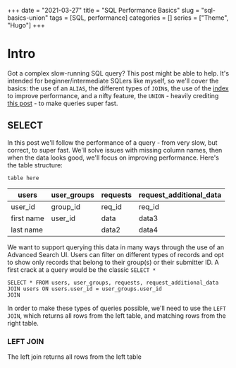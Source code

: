 +++ 
date = "2021-03-27" 
title = "SQL Performance Basics" 
slug = "sql-basics-union" 
tags = [SQL, performance] 
categories = [] 
series = ["Theme", "Hugo"] 
+++

# Intro

Got a complex slow-running SQL query? This post might be able to help. It's intended for beginner/intermediate SQLers like myself, so we'll cover the basics: the use of an `ALIAS`, the different types of `JOIN`s, the use of the [index](https://use-the-index-luke.com) to improve performance, and a nifty feature, the `UNION` - heavily crediting [this post](https://www.foxhound.systems/blog/sql-performance-with-union/) - to make queries super fast.

## SELECT

In this post we'll follow the performance of a query - from very slow, but correct, to super fast. We'll solve issues with missing column names, then when the data looks good, we'll focus on improving performance. Here's the table structure:

`table here`

|users     |user_groups|requests|request_additional_data|
|----------|-----------|--------|-----------------------|
|user_id   |group_id   |req_id  |req_id                 |
|first name|user_id    |data    |data3                  |
|last name |           |data2   |data4                  |

We want to support querying this data in many ways through the use of an Advanced Search UI. Users can filter on different types of records and opt to show only records that belong to their group(s) or their submitter ID. A first crack at a query would be the classic `SELECT *`

```
SELECT * FROM users, user_groups, requests, request_additional_data
JOIN users ON users.user_id = user_groups.user_id
JOIN 
```

In order to make these types of queries possible, we'll need to use the `LEFT JOIN`, which returns all rows from the left table, and matching rows from the right table.


### LEFT JOIN

The left join returns all rows from the left table

